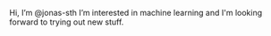 Hi, I’m @jonas-sth
I’m interested in machine learning and I'm looking forward to trying out new stuff.

<!---
jonas-sth/jonas-sth is a ✨ special ✨ repository because its `README.md` (this file) appears on your GitHub profile.
You can click the Preview link to take a look at your changes.
--->
